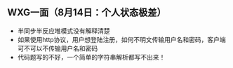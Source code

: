 ## WXG一面（8月14日：个人状态极差）
- 半同步半反应堆模式没有解释清楚
- 如果使用http协议，用户想登陆注册，如何不明文传输用户名和密码，客户端可不可以不传输用户名和密码
- 代码题写的不好，一个简单的字符串解析都写不出来！
